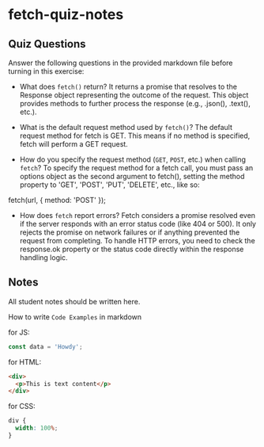 # fetch-quiz-notes

## Quiz Questions

Answer the following questions in the provided markdown file before turning in this exercise:

- What does `fetch()` return?
  It returns a promise that resolves to the Response object representing the outcome of the request. This object provides methods to further process the response (e.g., .json(), .text(), etc.).

- What is the default request method used by `fetch()`?
  The default request method for fetch is GET. This means if no method is specified, fetch will perform a GET request.

- How do you specify the request method (`GET`, `POST`, etc.) when calling `fetch`?
  To specify the request method for a fetch call, you must pass an options object as the second argument to fetch(), setting the method property to 'GET', 'POST', 'PUT', 'DELETE', etc., like so:

fetch(url, { method: 'POST' });

- How does `fetch` report errors?
  Fetch considers a promise resolved even if the server responds with an error status code (like 404 or 500). It only rejects the promise on network failures or if anything prevented the request from completing. To handle HTTP errors, you need to check the response.ok property or the status code directly within the response handling logic.

## Notes

All student notes should be written here.

How to write `Code Examples` in markdown

for JS:

```javascript
const data = 'Howdy';
```

for HTML:

```html
<div>
  <p>This is text content</p>
</div>
```

for CSS:

```css
div {
  width: 100%;
}
```
